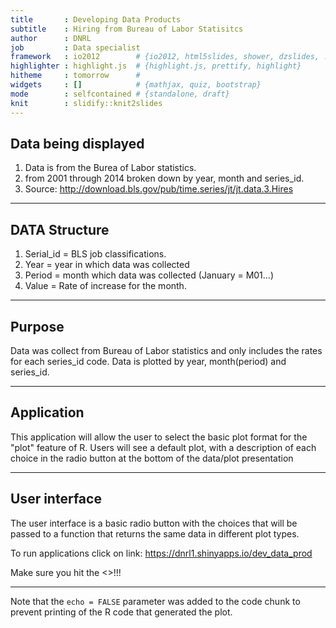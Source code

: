 ```yaml
---
title       : Developing Data Products
subtitle    : Hiring from Bureau of Labor Statisitcs
author      : DNRL
job         : Data specialist
framework   : io2012        # {io2012, html5slides, shower, dzslides, ...}
highlighter : highlight.js  # {highlight.js, prettify, highlight}
hitheme     : tomorrow      # 
widgets     : []            # {mathjax, quiz, bootstrap}
mode        : selfcontained # {standalone, draft}
knit        : slidify::knit2slides
---
```


## Data being displayed

1. Data is from the Burea of Labor statistics.
2. from 2001 through 2014 broken down by year, month and series_id.
3. Source: http://download.bls.gov/pub/time.series/jt/jt.data.3.Hires

---
## DATA Structure

1. Serial_id  = BLS job classifications.
2. Year       = year in which data was collected
3. Period     = month which data was collected (January = M01...)
4. Value      = Rate of increase for the month.

--- 

## Purpose

Data was collect from  Bureau of Labor statistics and only includes the rates for each series_id code.
Data is plotted by  year, month(period) and series_id.

--- 

## Application

This application will allow the user to select the basic plot format for the "plot" feature of R.  Users will see a default plot, with a description of each choice in the radio button at the bottom of the data/plot presentation

---

## User interface

The user interface is a basic radio button with the choices that will be passed to a function that returns the same data in different plot types.

To run applications click on link: https://dnrl1.shinyapps.io/dev_data_prod

Make sure you hit the <<SUBMIT BUTTON>>!!!

--- 





Note that the `echo = FALSE` parameter was added to the code chunk to prevent printing of the R code that generated the plot.
